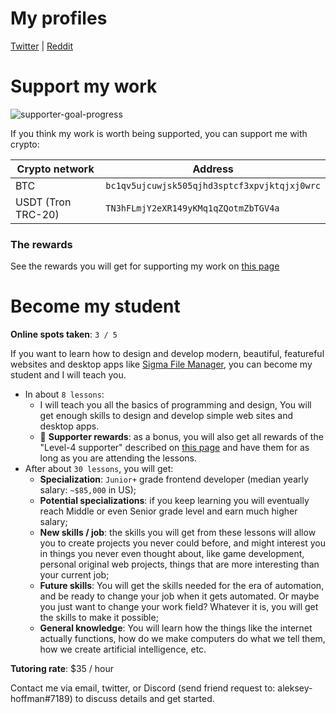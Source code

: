 # My profiles

[Twitter](https://twitter.com/hoffman_aleksey) | [Reddit](https://www.reddit.com/user/AlekseyHoffman)

# Support my work

![supporter-goal-progress](https://user-images.githubusercontent.com/61761672/184556462-803af5f2-3ad6-44fb-be54-4a923d9baf22.png)

If you think my work is worth being supported, you can support me with crypto:

<table>
  <thead>
    <tr>
      <th>Crypto network</th>
      <th>Address</th>
    </tr>
  </thead>
  <tbody>
    <tr>
      <td>BTC</td>
      <td width="320px">
        <code>bc1qv5ujcuwjsk505qjhd3sptcf3xpvjktqjxj0wrc</code>
      </td>
    </tr>
    <tr>
      <td>USDT (Tron TRC-20)</td>
      <td width="320px">
        <code>TN3hFLmjY2eXR149yKMq1qZQotmZbTGV4a</code>
      </td>
    </tr>
  </tbody>
</table>

### The rewards

See the rewards you will get for supporting my work on [this page](https://github.com/aleksey-hoffman/sigma-file-manager/wiki/Supporter-rewards)

# Become my student 

**Online spots taken**: `3 / 5`

If you want to learn how to design and develop modern, beautiful, featureful websites and desktop apps like [Sigma File Manager](https://github.com/aleksey-hoffman/sigma-file-manager), you can become my student and I will teach you. 

- In about `8 lessons`:
  - I will teach you all the basics of programming and design, You will get enough skills to design and develop simple web sites and desktop apps.
  - 🎁 **Supporter rewards**: as a bonus, you will also get all rewards of the "Level-4 supporter" described on [this page](https://github.com/aleksey-hoffman/sigma-file-manager/wiki/Supporter-rewards) and have them for as long as you are attending the lessons.
- After about `30 lessons`, you will get:
  - **Specialization**: `Junior+` grade frontend developer (median yearly salary: `~$85,000` in US);
  - **Potential specializations**: if you keep learning you will eventually reach Middle or even Senior grade level and earn much higher salary;
  - **New skills / job**: the skills you will get from these lessons will allow you to create projects you never could before, and might interest you in things you never even thought about, like game development, personal original web projects, things that are more interesting than your current job;
  - **Future skills**: You will get the skills needed for the era of automation, and be ready to change your job when it gets automated. Or maybe you just want to change your work field? Whatever it is, you will get the skills to make it possible;
  - **General knowledge**: You will learn how the things like the internet actually functions, how do we make computers do what we tell them, how we create artificial intelligence, etc.

**Tutoring rate**: $35 / hour

Contact me via email, twitter, or Discord (send friend request to: aleksey-hoffman#7189) to discuss details and get started.
